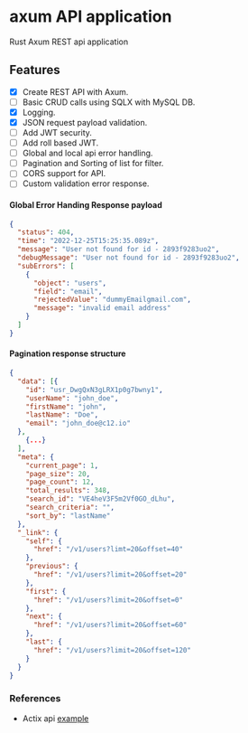 # axum API application
Rust Axum REST api application

## Features
- [x] Create REST API with Axum.
- [ ] Basic CRUD calls using SQLX with MySQL DB.
- [x] Logging.
- [x] JSON request payload validation.
- [ ] Add JWT security.
- [ ] Add roll based JWT.
- [ ] Global and local api error handling.
- [ ] Pagination and Sorting of list for filter.
- [ ] CORS support for API.
- [ ] Custom validation error response.

#### Global Error Handing Response payload
```json
{
  "status": 404,
  "time": "2022-12-25T15:25:35.089z",
  "message": "User not found for id - 2893f9283uo2",
  "debugMessage": "User not found for id - 2893f9283uo2",
  "subErrors": [
    {
      "object": "users",
      "field": "email",
      "rejectedValue": "dummyEmailgmail.com",
      "message": "invalid email address"
    }
  ]
}
```

#### Pagination response structure
```json
{
  "data": [{
    "id": "usr_DwgQxN3gLRX1p0g7bwny1",
    "userName": "john_doe",
    "firstName": "john",
    "lastName": "Doe",
    "email": "john_doe@c12.io"
  },
    {...}
  ],
  "meta": {
    "current_page": 1,
    "page_size": 20,
    "page_count": 12,
    "total_results": 348,
    "search_id": "VE4heV3F5m2Vf0GO_dLhu",
    "search_criteria": "",
    "sort_by": "lastName"
  },
  "_link": {
    "self": {
      "href": "/v1/users?limt=20&offset=40"
    },
    "previous": {
      "href": "/v1/users?limit=20&offset=20"
    },
    "first": {
      "href": "/v1/users?limit=20&offset=0"
    },
    "next": {
      "href": "/v1/users?limit=20&offset=60"
    },
    "last": {
      "href": "/v1/users?limit=20&offset=120"
    }
  }
}
```

### References
- Actix api [example](https://github.com/b-palaniappan/actix-api)
